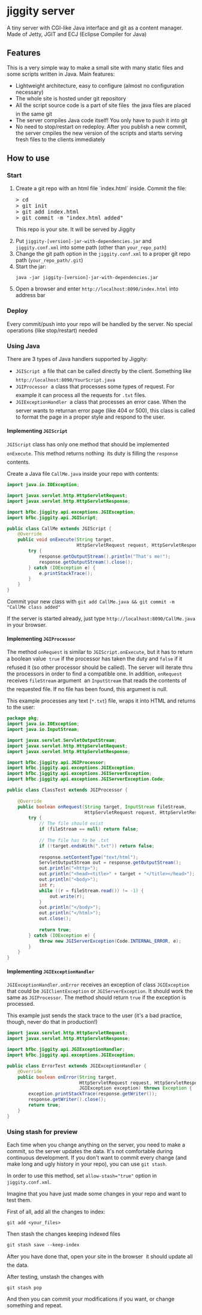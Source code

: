 # jiggity server
A tiny server with CGI-like Java interface and git as a content manager. Made of Jetty, JGIT and ECJ (Eclipse Compiler for Java)

## Features
This is a very simple way to make a small site with many static files and some scripts written in Java. Main features:
* Lightweight architecture, easy to configure (almost no configuration necessary)
* The whole site is hosted under git repository
* All the script source code is a part of site files &#151; the java files are placed in the same git
* The server compiles Java code itself! You only have to push it into git
* No need to stop/restart on redeploy. After you publish a new commit, the server cmpiles the new version of the scripts and 
starts serving fresh files to the clients immediately

## How to use

### Start
<ol>
<li><p>Create a git repo with an html file `index.html` inside. Commit the file:</p>

<pre>
> cd <your_repo_path>
> git init
> git add index.html
> git commit -m "index.html added"
</pre>

<p>This repo is your site. It will be served by Jiggity</p>
</li>

<li>Put <code>jiggity-[version]-jar-with-dependencies.jar</code> and <code>jiggity.conf.xml</code> into some path 
(other than <code>your_repo_path</code>)</li>
<li>Change the git path option in the <code>jiggity.conf.xml</code> to a proper git repo path (<code>your_repo_path/.git</code>)</li>
<li>Start the jar:
<p><pre><code>java -jar jiggity-[version]-jar-with-dependencies.jar
</code></pre></p>
</li>
<li>Open a browser and enter <code>http://localhost:8090/index.html</code> into address bar</li>
</ol>

### Deploy
Every commit/push into your repo will be handled by the server. No special operations (like stop/restart) needed

### Using Java
There are 3 types of Java handlers supported by Jiggity:
* `JGIScript` &#151; a file that can be called directly by the client. Something like `http://localhost:8090/YourScript.java`
* `JGIProcessor` &#151; a class that processes some types of request. For example it can process all the requests for `.txt` files.
* `JGIExceptionHandler` &#151; a class that processes an error case. When the server wants to returnan error page (like 404 or 500), 
this class is called to format the page in a proper style and respond to the user.

#### Implementing `JGIScript`
`JGIScript` class has only one method that should be implemented &#151; `onExecute`. This method returns nothing &#151; its duty
is filling the `response` contents.

Create a Java file `CallMe.java` inside your repo with contents:
```java
import java.io.IOException;

import javax.servlet.http.HttpServletRequest;
import javax.servlet.http.HttpServletResponse;

import bfbc.jiggity.api.exceptions.JGIException;
import bfbc.jiggity.api.JGIScript;

public class CallMe extends JGIScript {
	@Override
	public void onExecute(String target, 
	                      HttpServletRequest request, HttpServletResponse response) throws JGIException {
		try {
			response.getOutputStream().println("That's me!");
			response.getOutputStream().close();
		} catch (IOException e) {
			e.printStackTrace();
		}
	}
}
```
Commit your new class with `git add CallMe.java && git commit -m "CallMe class added"`

If the server is started already, just type `http://localhost:8090/CallMe.java` in your browser.

#### Implementing `JGIProcessor`
The method `onRequest` is similar to `JGIScript.onExecute`, but it has to return a boolean value &#151; `true` if the processor has
taken the duty and `false` if it refused it (so other processor should be called). The server will iterate thru the processors
in order to find a compatible one. In addition, `onRequest` receives `fileStream` argument &#151; an `InputStream` that reads the
contents of the requested file. If no file has been found, this argument is null.

This example processes any text (`*.txt`) file, wraps it into HTML and returns to the user:
```java
package pkg;
import java.io.IOException;
import java.io.InputStream;

import javax.servlet.ServletOutputStream;
import javax.servlet.http.HttpServletRequest;
import javax.servlet.http.HttpServletResponse;

import bfbc.jiggity.api.JGIProcessor;
import bfbc.jiggity.api.exceptions.JGIException;
import bfbc.jiggity.api.exceptions.JGIServerException;
import bfbc.jiggity.api.exceptions.JGIServerException.Code;

public class ClassTest extends JGIProcessor {
	
	@Override
	public boolean onRequest(String target, InputStream fileStream, 
	                         HttpServletRequest request, HttpServletResponse response) throws JGIException {
		try {
			// The file should exist
			if (fileStream == null) return false;
			
			// The file has to be .txt
			if (!target.endsWith(".txt")) return false;
			
			response.setContentType("text/html");
			ServletOutputStream out = response.getOutputStream();
			out.println("<http>");
			out.println("<head><title>" + target + "</title></head>");
			out.println("<body>");
			int r;
			while ((r = fileStream.read()) != -1) {
				out.write(r);
			}
			out.println("</body>");
			out.println("</html>");
			out.close();
			
			return true;
		} catch (IOException e) {
			throw new JGIServerException(Code.INTERNAL_ERROR, e);
		}
	}
}
```

#### Implementing `JGIExceptionHandler`
`JGIExceptionHandler.onError` receives an exception of class `JGIException` that could be `JGIClientException` or `JGIServerException`. 
It should work the same as `JGIProcessor`. The method should return `true` if the exception is processed.

This example just sends the stack trace to the user (it's a bad practice, though, never do that in production!)

```java
import javax.servlet.http.HttpServletRequest;
import javax.servlet.http.HttpServletResponse;

import bfbc.jiggity.api.JGIExceptionHandler;
import bfbc.jiggity.api.exceptions.JGIException;

public class ErrorTest extends JGIExceptionHandler {
	@Override
	public boolean onError(String target, 
	                       HttpServletRequest request, HttpServletResponse response, 
	                       JGIException exception) throws Exception {
		exception.printStackTrace(response.getWriter());
		response.getWriter().close();
		return true;
	}
}
```
### Using stash for preview
Each time when you change anything on the server, you need to make a commit, so the server updates the data. It's not comfortable during continuous development. If you don't want to commit every change (and make long and ugly history in your repo), you can use `git stash`.

In order to use this method, set `allow-stash="true"` option in `jiggity.conf.xml`.

Imagine that you have just made some changes in your repo and want to test them.

First of all, add all the changes to index:
```
git add <your_files>
```

Then stash the changes keeping indexed files
```
git stash save --keep-index
```

After you have done that, open your site in the browser &#151; it should update all the data.

After testing, unstash the changes with
```
git stash pop
```

And then you can commit your modifications if you want, or change something and repeat.
